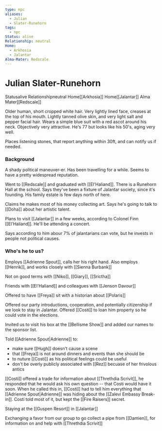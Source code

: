 ```yaml
---
type: npc
aliases:
  - Julian
  - Slater-Runehorn
tags:
  - npc
Status: alive
Relationship: neutral
Home:
  - Arkhosia
  - Jalantar
Alma-Mater: Redscale
---
```


# Julian Slater-Runehorn

<span class="dataview inline-field"><span class="inline-field-key">Status</span><span class="inline-field-value">alive</span></span>
<span class="dataview inline-field"><span class="inline-field-key">Relationship</span><span class="inline-field-value">neutral</span></span>
<span class="dataview inline-field"><span class="inline-field-key">Home</span><span class="inline-field-value">[[Arkhosia]]</span></span>
<span class="dataview inline-field"><span class="inline-field-key">Home</span><span class="inline-field-value">[[Jalantar]]</span></span>
<span class="dataview inline-field"><span class="inline-field-key">Alma Mater</span><span class="inline-field-value">[[Redscale]]</span></span>

Older human, short cropped white hair. Very lightly lined face, creases at the top of his mouth. Lightly tanned olive skin, and very light salt and pepper facial hair. Wears a simple blue suit with a red ascot around his neck. Objectively very attractive. He's 77 but looks like his 50's, aging very well. 

Places listening stones, that report anything within 30ft, and can notify us if needed. 

### Background
A shady political maneuver-er. Has been travelling for a while. Seems to have a pretty widespread reputation. 

Went to [[Redscale]] and graduated with [[El'Haliand]]. There is a Runehorn Hall at the school. Says they've been a fixture of Jalantar society, since it's founding. His family estate is few days north of here. 

Claims he makes most of his money collecting art. Says he's going to talk to [[Doha]] about her artistic talent. 

Plans to visit [[Jalantar]] in a few weeks, according to Colonel Finn [[El'Haliand]]. He'll be attending a concert.

Says according to him abour 7% of jalantarians can vote, but he invests in people not political causes. 

### Who's he to us? 
Employs [[Adrienne Spout]], calls her his right hand. Also employs [[Henrik]], and works closely with [[Sienna Burbank]]

Not on good terms with [[Niko]], [[Giary]], [[Srictha]]

Friends with [[El'Haliand]] and colleagues with [[Jenson Davour]]

Offered to have [[Freya]] sit with a historian about [[Polaris]] 

Offered our party introductions, cooperation, and potentially citizenship if we look to stay in Jalantar. Offered [[Costi]] to loan him property so he could vote in the elections. 

Invited us to visit his box at the [[Bellisme Show]] and added our names to the sponsor list. 

Told [[Adrienne Spout|Adrienne]] to: 
* make sure [[Hugh]] doesn't cause a scene 
* that [[Freya]] is not around dinners and events than she should be 
* to nuture [[Costi]] as his political feelings could be useful 
* don't be overly publicly associated with [[Rez]] becuase of her frivolous antics

[[Costi]] offered a trade for information about [[Threthdia Scrivit]], he responded that he would ask his own question -- that Costi would have it soon. 
	When he called this in, [[Costi]] had to tell him everything that [[Adrienne Spout|Adrienne]] was hiding about the [[Zalevi Embassy Break-in]]. Costi told most of it, but kept the [[Fire Raisers]] secret. 

Staying at the [[Guspen Resort]] in [[Jalantar]]

Exchanging a favor from our group to go collect a pipe from [[Damien]], for information on and help with [[Threthdia Scrivit]] 